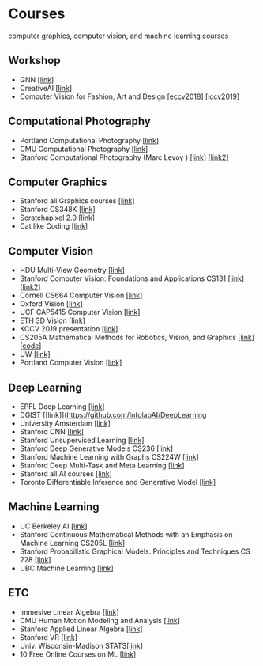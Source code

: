 # Courses
computer graphics, computer vision, and machine learning courses


## Workshop
* GNN [[link]](http://cse.msu.edu/~mayao4/tutorials/aaai2020/?fbclid=IwAR11OVtkSjXKFtA06St2c6wZxQGmXJN2CfYdyoYSuWxmo7SSFfdh5k38dd8)
* CreativeAI [[link]](https://geometry.cs.ucl.ac.uk/creativeai/)
* Computer Vision for Fashion, Art and Design [[eccv2018]](https://sites.google.com/view/eccvfashion) [[iccv2019]](https://sites.google.com/view/cvcreative/)

## Computational Photography
* Portland Computational Photography [[link]](http://web.cecs.pdx.edu/~fliu/courses/cs510/index.htm)
* CMU Computational Photography [[link]](http://graphics.cs.cmu.edu/courses/15-463/2007_fall/][[link]][http://graphics.cs.cmu.edu/courses/15-463/2010_spring/)
* Stanford Computational Photography (Marc Levoy
) [[link]](https://sites.google.com/site/marclevoylectures/) [[link2]](http://graphics.stanford.edu/courses/cs178-09/)

## Computer Graphics
* Stanford all Graphics courses [[link]](https://graphics.stanford.edu/courses/)
* Stanford CS348K [[link]](http://graphics.stanford.edu/courses/cs348v-18-winter/)
* Scratchapixel 2.0 [[link]](https://www.scratchapixel.com/index.php?redirect)
* Cat like Coding [[link]](https://catlikecoding.com)

## Computer Vision
* HDU Multi-View Geometry [[link]](https://www.youtube.com/playlist?list=PLoJdZ7VvEiRNQwM3pcwHWwLQutIYMs4KK&fbclid=IwAR3sVumTxv2lWyksGql_KU6ZlwdjhpvtvYAetJkJvQ9CNZO96YghRVK6zvw)
* Stanford Computer Vision: Foundations and Applications CS131 [[link]](http://vision.stanford.edu/teaching/cs131_fall1718/index.html)[[link2]](http://cs131.stanford.edu)
* Cornell CS664 Computer Vision [[link]](http://www.cs.cornell.edu/courses/cs664/2008sp/)
* Oxford Vision [[link]](http://www.robots.ox.ac.uk/~az/lectures/index.html)
* UCF CAP5415 Computer Vision [[link]](http://www.cs.ucf.edu/~mtappen/cap5415/)
* ETH 3D Vision [[link]](http://www.cvg.ethz.ch/teaching/3dvision/courseSchedule.php)
* KCCV 2019 presentation [[link]](https://drive.google.com/drive/folders/1_oFtWc3gWO0blv3CuvwkKX3IVyYIZacf?fbclid=IwAR2wNicqj96Ai9r7HK__I205C0Mj-9FZMgjtBFCgVmxO4lbpzyZxjXvuFHo)
* CS205A Mathematical Methods for Robotics, Vision, and Graphics [[link]](https://graphics.stanford.edu/courses/cs205a-13-fall/schedule.html)[[code]](https://www.cs.toronto.edu/~duvenaud/courses/csc2541/index.html)
* UW [[link]](https://pjreddie.com/courses/computer-vision/)
* Portland Computer Vision [[link]](http://web.cecs.pdx.edu/~fliu/courses/cs410/index.htm)

## Deep Learning
* EPFL Deep Learning [[link]](https://documents.epfl.ch/users/f/fl/fleuret/www/dlc/)
* DGIST [[link]](https://github.com/InfolabAI/DeepLearning
* University Amsterdam [[link]](https://mlvu.github.io)
* Stanford CNN [[link]](http://cs231n.stanford.edu/)
* Stanford Unsupervised Learning [[link]](https://sites.google.com/view/berkeley-cs294-158-sp19/home)
* Stanford Deep Generative Models CS236 [[link]](https://deepgenerativemodels.github.io/)
* Stanford Machine Learning with Graphs CS224W [[link]](http://web.stanford.edu/class/cs224w/)
* Stanford Deep Multi-Task and Meta Learning [[link]](https://www.youtube.com/playlist?list=PLoROMvodv4rMC6zfYmnD7UG3LVvwaITY5&fbclid=IwAR1uNWlGfrjN-OCea3UPMeNB7XTTGpCPCJdKJBm1WfvBACZ9VAciXfvdbW4)
* Stanford all AI courses [[link]](http://ai.stanford.edu/courses/)
* Toronto Differentiable Inference and Generative Model  [[link]](https://www.cs.toronto.edu/~duvenaud/courses/csc2541/index.html)

## Machine Learning
* UC Berkeley AI [[link]](http://ai.berkeley.edu/home.html)
* Stanford  Continuous Mathematical Methods with an Emphasis on Machine Learning CS205L [[link]](http://web.stanford.edu/class/cs205l/)
* Stanford Probabilistic Graphical Models: Principles and Techniques CS 228 [[link]](https://cs228.stanford.edu/)
* UBC Machine Learning [[link]](https://www.youtube.com/playlist?list=PLE6Wd9FR--EdyJ5lbFl8UuGjecvVw66F6)
## ETC
* Immesive Linear Algebra [[link]](http://immersivemath.com/ila/index.html)
* CMU Human Motion Modeling and Analysis [[link]](http://www.cs.cmu.edu/~yaser/Fall2012_15869.html)
* Stanford Applied Linear Algebra [[link]](https://sites.google.com/view/berkeley-cs294-158-sp19/home)
* Stanford VR [[link]](https://stanford.edu/class/ee267/syllabus.html)
* Univ. Wisconsin-Madison STATS[[link]](https://github.com/rasbt/stat479-machine-learning-fs19?fbclid=IwAR2enpn5S9o2mwqL0_dpgC1cSmRmTaSP-QSGA5kO5AIrWY4kDUkXhH1YPUw)
* 10 Free Online Courses on ML [[link]](https://twitter.com/chipro/status/1157772112876060672?fbclid=IwAR1p_hMoxuPfq_L7z4F5_XDavCo1QDE68Iop8ge8WG2l-YwRoavmoGSmpQ4)





<!---
Deep Learning
http://web.stanford.edu/class/cs230/

[ Natural Language Processing ]
CS 124: From Languages to Information (LINGUIST 180, LINGUIST 280)
http://web.stanford.edu/class/cs124/

CS 224N: Natural Language Processing with Deep Learning (LINGUIST 284)
http://web.stanford.edu/class/cs224n/

CS 224U: Natural Language Understanding (LINGUIST 188, LINGUIST 288)
http://web.stanford.edu/class/cs224u/

CS 276: Information Retrieval and Web Search (LINGUIST 286)
http://web.stanford.edu/class/cs276

[ Computer Vision ]
CS 131: Computer Vision: Foundations and Applications
http://cs131.stanford.edu

CS 205L: Continuous Mathematical Methods with an Emphasis on Machine Learning
http://web.stanford.edu/class/cs205l/

CS 231N: Convolutional Neural Networks for Visual Recognition
http://cs231n.stanford.edu/

CS 348K: Visual Computing Systems
http://graphics.stanford.edu/courses/cs348v-18-winter/

[ Others ]
CS224W: Machine Learning with Graphs(Yong Dam Kim )
http://web.stanford.edu/class/cs224w/
 
CS 273B: Deep Learning in Genomics and Biomedicine (BIODS 237, BIOMEDIN 273B, GENE 236)
https://canvas.stanford.edu/courses/51037

CS 236: Deep Generative Models
https://deepgenerativemodels.github.io/

CS 228: Probabilistic Graphical Models: Principles and Techniques
https://cs228.stanford.edu/

CS 337: Al-Assisted Care (MED 277)
http://cs337.stanford.edu/

CS 229: Machine Learning (STATS 229)
http://cs229.stanford.edu/

CS 229A: Applied Machine Learning
https://cs229a.stanford.edu

CS 234: Reinforcement Learning
http://s234.stanford.edu

CS 221: Artificial Intelligence: Principles and Techniques
https://stanford-cs221.github.io/autumn2019/
-->
